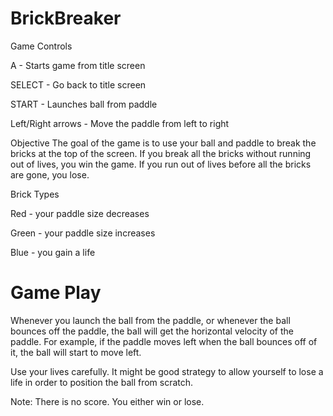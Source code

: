 # BrickBreaker

Game Controls

A - Starts game from title screen

SELECT - Go back to title screen

START - Launches ball from paddle

Left/Right arrows - Move the paddle from left to right

Objective
The goal of the game is to use your ball and paddle to break the bricks at the top of the screen. If you break all the bricks without running out of lives, you win the game. If you run out of lives before all the bricks are gone, you lose.

Brick Types

Red - your paddle size decreases

Green - your paddle size increases

Blue - you gain a life

# Game Play

Whenever you launch the ball from the paddle, or whenever the ball bounces off the paddle, the ball will get the horizontal velocity of the paddle. For example, if the paddle moves left when the ball bounces off of it, the ball will start to move left. 

Use your lives carefully. It might be good strategy to allow yourself to lose a life in order to position the ball from scratch.

Note: There is no score. You either win or lose.

